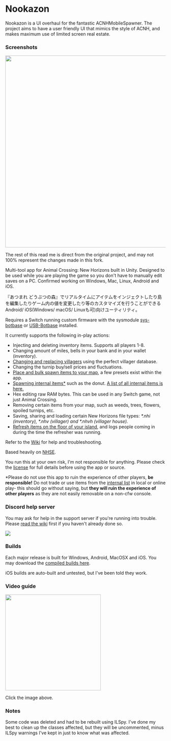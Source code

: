 # Nookazon 

Nookazon is a UI overhaul for the fantastic ACNHMobileSpawner. The project aims to have a user friendly UI that mimics the style of ACNH, and makes maximum use of limited screen real estate.
### Screenshots

<img src = "https://raw.githubusercontent.com/StirlingPM/Nookazon/master/Capture.PNG" width = "600">


The rest of this read me is direct from the original project, and may not 100% represent the changes made in this fork.


Multi-tool app for Animal Crossing: New Horizons built in Unity. Designed to be used while you are playing the game so you don't have to manually edit saves on a PC. Confirmed working on Windows, Mac, Linux, Android and iOS.

『あつまれ どうぶつの森』でリアルタイムにアイテムをインジェクトしたり島を編集したりゲーム内の値を変更したり等のカスタマイズを行うことができるAndroid/ iOS(Windows/ macOS/ Linuxも可)向けユーティリティ。

Requires a Switch running custom firmware with the sysmodule [sys-botbase](https://github.com/olliz0r/sys-botbase) or [USB-Botbase](https://github.com/fishguy6564/USB-Botbase) installed.

It currently supports the following in-play actions:
* Injecting and deleting inventory items. Supports all players 1-8.
* Changing amount of miles, bells in your bank and in your wallet (inventory).
* [Changing and replacing villagers](https://www.youtube.com/watch?v=5CUUZhGtsxk) using the perfect villager database.
* Changing the turnip buy/sell prices and fluctuations.
* [Place and bulk spawn items to your map](https://www.youtube.com/watch?v=LfedVAabGN4), a few presets exist within the app.
* [Spawning internal items*](https://www.youtube.com/watch?v=q50R6ky0hIQ) such as the donut. [A list of all internal items is here.](https://github.com/berichan/ACNHMobileSpawner/wiki/List-of-internal-items)
* Hex editing raw RAM bytes. This can be used in any Switch game, not just Animal Crossing.
* Removing certain items from your map, such as weeds, trees, flowers, spoiled turnips, etc.
* Saving, sharing and loading certain New Horizons file types: _*.nhi (inventory), *.nhv (villager) and *.nhvh (villager house)._
* [Refresh items on the floor of your island](https://www.youtube.com/watch?v=w1PKrrQJyjE&t=16s), and logs people coming in during the time the refresher was running.

Refer to the [Wiki](https://github.com/berichan/ACNHMobileSpawner/wiki) for help and troubleshooting.

Based heavily on [NHSE](https://github.com/kwsch/NHSE).

You run this at your own risk, I'm not responsible for anything. Please check the [license](https://github.com/berichan/ACNHMobileSpawner/blob/master/LICENSE) for full details before using the app or source. 

*Please do not use this app to ruin the experience of other players, **be responsible!** Do not trade or use items from the [internal list](https://github.com/berichan/ACNHMobileSpawner/wiki/List-of-internal-items) in local or online play- this should go without saying, but **they will ruin the experience of other players** as they are not easily removable on a non-cfw console.

### Discord help server

You may ask for help in the support server if you're running into trouble. Please [read the wiki](https://github.com/berichan/ACNHMobileSpawner/wiki) first if you haven't already done so.

[<img src="https://canary.discordapp.com/api/guilds/771477382409879602/widget.png?style=banner2">](https://discord.gg/5bT8XK8dYe)

### Builds

Each major release is built for Windows, Android, MacOSX and iOS. You may download the [compiled builds here](https://github.com/berichan/ACNHMobileSpawner/releases).

iOS builds are auto-built and untested, but I've been told they work. 


### Video guide

<a href="https://youtu.be/c5HJgwqeb7w" target="_blank"><img src = "https://i.imgur.com/XJnWZk2.jpg" width = "300"></a>

Click the image above.

### Notes

Some code was deleted and had to be rebuilt using ILSpy. I've done my best to clean up the classes affected, but they will be uncommented, minus ILSpy warnings I've kept in just to know what was affected.
